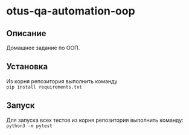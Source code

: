 # otus-qa-automation-oop
## Описание
Домашнее задание по ООП.
## Установка
Из корня репозитория выполнить команду  
`pip install requirements.txt`
## Запуск
Для запуска всех тестов из корня репозитория выполнить команду:  
`python3 -m pytest`  
